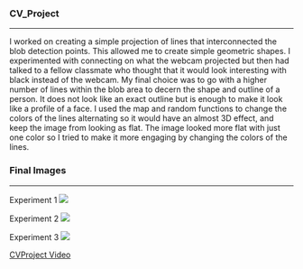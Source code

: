 ### CV_Project
***
I worked on creating a simple projection of lines that interconnected the blob detection points. This allowed me to create simple
geometric shapes. I experimented with connecting on what the webcam projected but then had talked to a fellow classmate
who thought that it would look interesting with black instead of the webcam. My final choice was to go with a higher number of lines
within the blob area to decern the shape and outline of a person. It does not look like an exact outline but is enough to make it
look like a profile of a face. I used the map and random functions to change the colors of the lines alternating so it would have 
an almost 3D effect, and keep the image from looking as flat. The image looked more flat with just one color so I tried to make it more 
engaging by changing the colors of the lines. 

### Final Images
***

Experiment 1
![](https://www.instagram.com/p/BgCxmullSqU/)

Experiment 2
![](https://www.instagram.com/p/BgCxlRQlsGq/)

Experiment 3
![](https://www.instagram.com/p/BgCxjebFD0z/)

[CVProject Video](https://www.youtube.com/watch?v=qFD1nd8_FAM)

